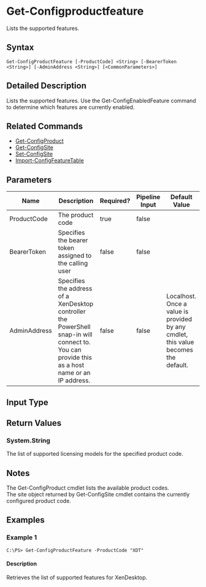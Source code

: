 ﻿
# Get-Configproductfeature
Lists the supported features.
## Syntax
```
Get-ConfigProductFeature [-ProductCode] <String> [-BearerToken <String>] [-AdminAddress <String>] [<CommonParameters>]
```
## Detailed Description
Lists the supported features. Use the Get-ConfigEnabledFeature command to determine which features are currently enabled.


## Related Commands

* [Get-ConfigProduct](./Get-ConfigProduct/)
* [Get-ConfigSite](./Get-ConfigSite/)
* [Set-ConfigSite](./Set-ConfigSite/)
* [Import-ConfigFeatureTable](./Import-ConfigFeatureTable/)
## Parameters
| Name   | Description | Required? | Pipeline Input | Default Value |
| --- | --- | --- | --- | --- |
| ProductCode | The product code | true | false |  |
| BearerToken | Specifies the bearer token assigned to the calling user | false | false |  |
| AdminAddress | Specifies the address of a XenDesktop controller the PowerShell snap-in will connect to. You can provide this as a host name or an IP address. | false | false | Localhost. Once a value is provided by any cmdlet, this value becomes the default. |

## Input Type

### 

## Return Values

### System.String
The list of supported licensing models for the specified product code.
## Notes
The Get-ConfigProduct cmdlet lists the available product codes.<br>    The site object returned by Get-ConfigSite cmdlet contains the currently configured product code.
## Examples

### Example 1
```
C:\PS> Get-ConfigProductFeature -ProductCode "XDT"
```
#### Description
Retrieves the list of supported features for XenDesktop.
